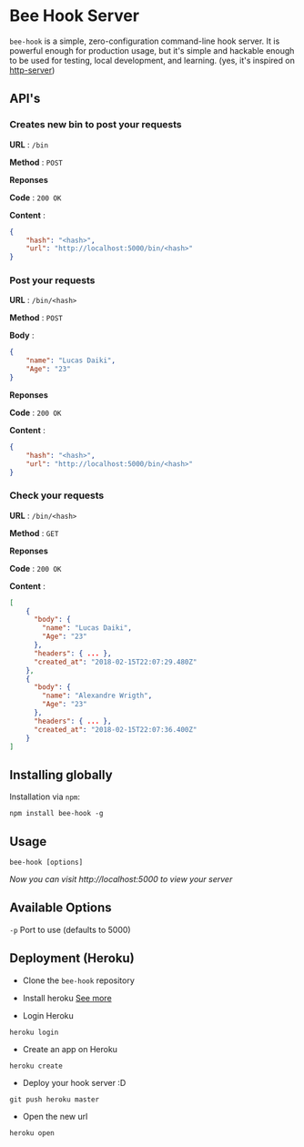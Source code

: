 # Bee Hook Server

`bee-hook` is a simple, zero-configuration command-line hook server. It is powerful enough for production usage, but it's simple and hackable enough to be used for testing, local development, and learning.
(yes, it's inspired on [http-server](https://www.npmjs.com/package/http-server))

## API's

### Creates new bin to post your requests

**URL** : `/bin`

**Method** : `POST`

**Reponses**

**Code** : `200 OK`

**Content** :

```json
{
    "hash": "<hash>",
    "url": "http://localhost:5000/bin/<hash>"
}
```

### Post your requests

**URL** : `/bin/<hash>`

**Method** : `POST`

**Body** :

```json
{
    "name": "Lucas Daiki",
    "Age": "23"
}
```

**Reponses**

**Code** : `200 OK`

**Content** :

```json
{
    "hash": "<hash>",
    "url": "http://localhost:5000/bin/<hash>"
}
```

### Check your requests

**URL** : `/bin/<hash>`

**Method** : `GET`

**Reponses**

**Code** : `200 OK`

**Content** :

```json
[
    {
      "body": {
        "name": "Lucas Daiki",
        "Age": "23"
      },
      "headers": { ... },
      "created_at": "2018-02-15T22:07:29.480Z"
    },
    {
      "body": {
        "name": "Alexandre Wrigth",
        "Age": "23"
      },
      "headers": { ... },
      "created_at": "2018-02-15T22:07:36.400Z"
    }
]
```

## Installing globally

Installation via `npm`:

    npm install bee-hook -g

## Usage

    bee-hook [options]

*Now you can visit http://localhost:5000 to view your server*


## Available Options

`-p` Port to use (defaults to 5000)

## Deployment (Heroku)

 - Clone the `bee-hook` repository

 - Install heroku [See more](https://devcenter.heroku.com/articles/getting-started-with-nodejs#set-up)
 
 - Login Heroku
 ```
 heroku login
 ```
 
 - Create an app on Heroku
 ```
 heroku create
 ```
 
 - Deploy your hook server :D
 ```
 git push heroku master
 ```

 - Open the new url 
 ```
 heroku open
 ```